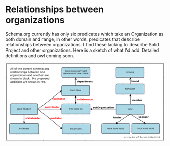 # Relationships between organizations

Schema.org currently has only six predicates which take an Organization as both domain and range, in other words, predicates that describe relationships between organizations.  I find these lacking to describe Solid Project and other organizations. Here is a sketch of what I'd add.  Detailed definitions and owl coming soon.

![](https://github.com/solid/organizations/blob/main/vocabularies/relationships-between-organizations.png)
